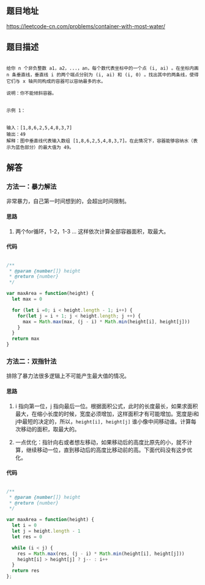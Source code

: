 ## 题目地址

https://leetcode-cn.com/problems/container-with-most-water/

## 题目描述

```

给你 n 个非负整数 a1，a2，...，an，每个数代表坐标中的一个点 (i, ai) 。在坐标内画 n 条垂直线，垂直线 i 的两个端点分别为 (i, ai) 和 (i, 0) 。找出其中的两条线，使得它们与 x 轴共同构成的容器可以容纳最多的水。

说明：你不能倾斜容器。


示例 1：


输入：[1,8,6,2,5,4,8,3,7]
输出：49 
解释：图中垂直线代表输入数组 [1,8,6,2,5,4,8,3,7]。在此情况下，容器能够容纳水（表示为蓝色部分）的最大值为 49。

```

## 解答

### 方法一：暴力解法

非常暴力，自己第一时间想到的，会超出时间限制。

#### 思路

1. 两个for循环，1-2，1-3 ... 这样依次计算全部容器面积，取最大。

#### 代码

```js

/**
 * @param {number[]} height
 * @return {number}
 */

var maxArea = function(height) {
  let max = 0

  for (let i =0; i < height.length - 1; i++) {
    for(let j = i + 1; j < height.length; j ++) {
      max = Math.max(max, (j - i) * Math.min(height[i], height[j]))
    }
  }
  return max
}

```

### 方法二：双指针法

排除了暴力法很多逻辑上不可能产生最大值的情况。

#### 思路

1. i 指向第一位，j 指向最后一位。根据面积公式，此时的长度最长，如果求面积最大，在缩小长度的时候，宽度必须增加，这样面积才有可能增加。宽度是i和j中最短的决定的，所以，`height[i], height[j]` 谁小像中间移动谁。计算每次移动的面积，取最大的。

2. 一点优化：指针向右或者想左移动，如果移动后的高度比原先的小，就不计算，继续移动一位，直到移动后的高度比移动前的高。下面代码没有这步优化。

#### 代码

```js

/**
 * @param {number[]} height
 * @return {number}
 */

var maxArea = function(height) {
  let i = 0
  let j = height.length - 1
  let res = 0

  while (i < j) {
    res = Math.max(res, (j - i) * Math.min(height[i], height[j]))
    height[i] > height[j] ? j-- : i++
  }
  return res
};

```
